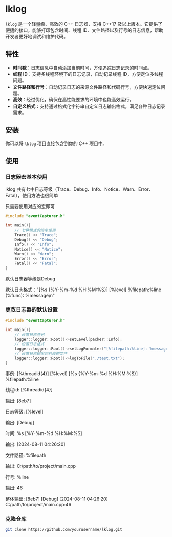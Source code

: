 # lklog

`lklog` 是一个轻量级、高效的 C++ 日志器，支持 C++17 及以上版本。它提供了便捷的接口，能够打印包含时间、线程 ID、文件路径以及行号的日志信息，帮助开发者更好地调试和维护代码。

## 特性

- **时间戳**：日志信息中自动添加当前时间，方便追踪日志记录的时间点。
- **线程 ID**：支持多线程环境下的日志记录，自动记录线程 ID，方便定位多线程问题。
- **文件路径和行号**：自动记录日志的来源文件路径和代码行号，方便快速定位问题。
- **高效**：经过优化，确保在高性能要求的环境中也能高效运行。
- **自定义格式**：支持通过格式化字符串自定义日志输出格式，满足各种日志记录需求。

## 安装

你可以将 `lklog` 项目直接包含到你的 C++ 项目中。

## 使用

### 日志器宏基本使用

lklog 共有七中日志等级（Trace、Debug、Info、Notice、Warn、Error、Fatal），使用方法也很简单

只需要使用对应的宏即可

```cpp
#include "eventCapturer.h"

int main(){
    // 七种模式的简单使用
    Trace() << "Trace";
    Debug() << "Debug";
    Info() << "Info";
    Notice() << "Notice";
    Warn() << "Warn";
    Error() << "Error";
    Fatal() << "Fatal";
}
```

默认日志器等级是Debug

默认日志格式："[%s {%Y-%m-%d %H:%M:%S}] [%level] %filepath:%line (%func): %message\n"

### 更改日志器的默认设置

```cpp
#include "eventCapturer.h"

int main(){
    // 设置日志登记
    logger::logger::Root()->setLevel(packer::Info);
    // 设置日志格式
    logger::logger::Root()->setLogFormater("[%filepath:%line]: %message\n");
    // 设置日志输出到对应的文件
    logger::logger::Root()->logToFile("./test.txt");
}
```

事例: [%threadid{4}] [%level] [%s {%Y-%m-%d %H:%M:%S}] %filepath:%line

线程id: [%threadid{4}]

输出: [8eb7]

日志等级: [%level]

输出: [Debug]

时间: %s [%Y-%m-%d %H:%M:%S]

输出: [2024-08-11 04:26:20]

文件路径: %filepath

输出: C:/path/to/project/main.cpp

行号: %line

输出: 46

整体输出: [8eb7] [Debug] [2024-08-11 04:26:20] C:/path/to/project/main.cpp:46

### 克隆仓库

```bash
git clone https://github.com/yourusername/lklog.git